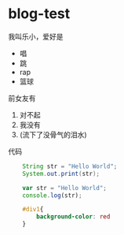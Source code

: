 # blog-test
我叫乐小，爱好是
* 唱
* 跳
* rap
* 篮球

前女友有
1. 对不起
2. 我没有
3. (流下了没骨气的泪水)

代码
```java
    String str = "Hello World";
    System.out.print(str);
```

```javascript
    var str = "Hello World";
    console.log(str);
```

```css
    #div1{
        background-color: red
    }
```